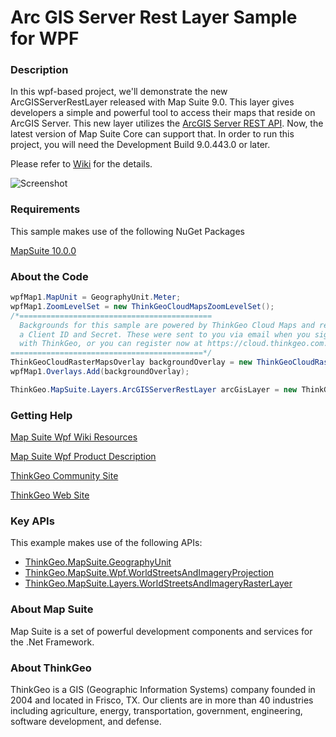 # Arc GIS Server Rest Layer Sample for WPF

### Description

In this wpf-based project, we'll demonstrate the new ArcGISServerRestLayer released with Map Suite 9.0. This layer gives developers a simple and powerful tool to access their maps that reside on ArcGIS Server. This new layer utilizes the [ArcGIS Server REST API](http://resources.arcgis.com/en/help/arcgis-rest-api/). Now, the latest version of Map Suite Core can support that. In order to run this project, you will need the Development Build 9.0.443.0 or later.

Please refer to [Wiki](http://wiki.thinkgeo.com/wiki/map_suite_desktop_for_wpf) for the details.

![Screenshot](https://github.com/ThinkGeo/ArcGISServerRestLayerSample-ForWPF/blob/master/Screenshot.gif)

### Requirements
This sample makes use of the following NuGet Packages

[MapSuite 10.0.0](https://www.nuget.org/packages?q=ThinkGeo)

### About the Code
```csharp
wpfMap1.MapUnit = GeographyUnit.Meter;
wpfMap1.ZoomLevelSet = new ThinkGeoCloudMapsZoomLevelSet();
/*===========================================
  Backgrounds for this sample are powered by ThinkGeo Cloud Maps and require
  a Client ID and Secret. These were sent to you via email when you signed up
  with ThinkGeo, or you can register now at https://cloud.thinkgeo.com.
===========================================*/
ThinkGeoCloudRasterMapsOverlay backgroundOverlay = new ThinkGeoCloudRasterMapsOverlay();
wpfMap1.Overlays.Add(backgroundOverlay);

ThinkGeo.MapSuite.Layers.ArcGISServerRestLayer arcGisLayer = new ThinkGeo.MapSuite.Layers.ArcGISServerRestLayer();
```
### Getting Help

[Map Suite Wpf Wiki Resources](http://wiki.thinkgeo.com/wiki/map_suite_wpf_desktop_edition)

[Map Suite Wpf Product Description](http://thinkgeo.com/map-suite-developer-gis/wpf-edition/)

[ThinkGeo Community Site](http://community.thinkgeo.com/)

[ThinkGeo Web Site](http://www.thinkgeo.com)

### Key APIs
This example makes use of the following APIs:

- [ThinkGeo.MapSuite.GeographyUnit](http://wiki.thinkgeo.com/wiki/api/thinkgeo.mapsuite.geographyunit)
- [ThinkGeo.MapSuite.Wpf.WorldStreetsAndImageryProjection](http://wiki.thinkgeo.com/wiki/api/thinkgeo.mapsuite.wpf.worldstreetsandimageryprojection)
- [ThinkGeo.MapSuite.Layers.WorldStreetsAndImageryRasterLayer](http://wiki.thinkgeo.com/wiki/api/thinkgeo.mapsuite.layers.worldstreetsandimageryrasterlayer)

### About Map Suite
Map Suite is a set of powerful development components and services for the .Net Framework.

### About ThinkGeo
ThinkGeo is a GIS (Geographic Information Systems) company founded in 2004 and located in Frisco, TX. Our clients are in more than 40 industries including agriculture, energy, transportation, government, engineering, software development, and defense.
